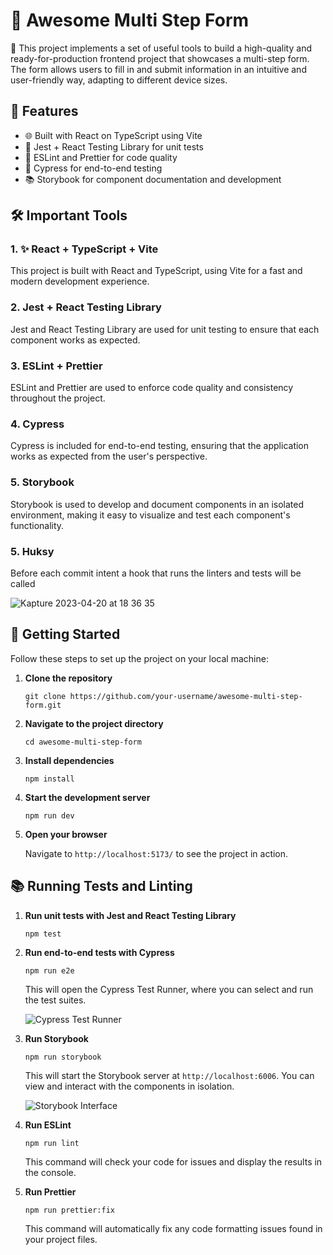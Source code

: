 # 👋 Awesome Multi Step Form

📝 This project implements a set of useful tools to build a high-quality and ready-for-production frontend project that showcases a multi-step form. The form allows users to fill in and submit information in an intuitive and user-friendly way, adapting to different device sizes.

## 🌟 Features

- 🌐 Built with React on TypeScript using Vite
- 🧪 Jest + React Testing Library for unit tests
- 🚨 ESLint and Prettier for code quality
- 🌲 Cypress for end-to-end testing
- 📚 Storybook for component documentation and development

## 🛠️ Important Tools

### 1. ✨ React + TypeScript + Vite

This project is built with React and TypeScript, using Vite for a fast and modern development experience.


### 2. Jest + React Testing Library

Jest and React Testing Library are used for unit testing to ensure that each component works as expected.


### 3. ESLint + Prettier

ESLint and Prettier are used to enforce code quality and consistency throughout the project.


### 4. Cypress

Cypress is included for end-to-end testing, ensuring that the application works as expected from the user's perspective.


### 5. Storybook

Storybook is used to develop and document components in an isolated environment, making it easy to visualize and test each component's functionality.

### 5. Huksy

Before each commit intent a hook that runs the linters and tests will be called

![Kapture 2023-04-20 at 18 36 35](https://user-images.githubusercontent.com/1288502/233508854-dd456699-4fd3-46c6-af8a-887cb57e8db8.gif)


## 🚀 Getting Started

Follow these steps to set up the project on your local machine:

1. **Clone the repository**

   ```
   git clone https://github.com/your-username/awesome-multi-step-form.git
   ```

2. **Navigate to the project directory**

   ```
   cd awesome-multi-step-form
   ```

3. **Install dependencies**

   ```
   npm install
   ```

4. **Start the development server**

   ```
   npm run dev
   ```

5. **Open your browser**

   Navigate to `http://localhost:5173/` to see the project in action.

## 📚 Running Tests and Linting

1. **Run unit tests with Jest and React Testing Library**

   ```
   npm test
   ```

2. **Run end-to-end tests with Cypress**

   ```
   npm run e2e
   ```

   This will open the Cypress Test Runner, where you can select and run the test suites.

   ![Cypress Test Runner](./screenshots/cypress-test-runner.png)

3. **Run Storybook**

   ```
   npm run storybook
   ```

   This will start the Storybook server at `http://localhost:6006`. You can view and interact with the components in isolation.

   ![Storybook Interface](./screenshots/storybook-interface.png)

4. **Run ESLint**

   ```
   npm run lint
   ```

   This command will check your code for issues and display the results in the console.

5. **Run Prettier**

   ```
   npm run prettier:fix
   ```

   This command will automatically fix any code formatting issues found in your project files.

